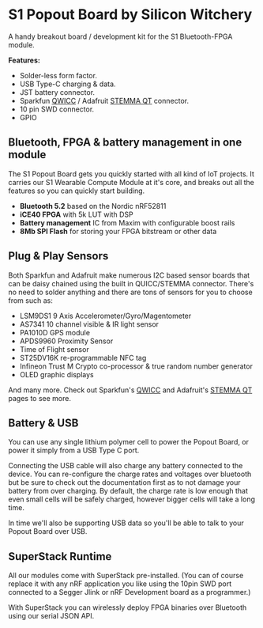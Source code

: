# S1 Popout Board by Silicon Witchery

A handy breakout board / development kit for the S1 Bluetooth-FPGA module.

**Features:**

- Solder-less form factor.
- USB Type-C charging & data.
- JST battery connector.
- Sparkfun [QWICC](https://www.sparkfun.com/qwiic) / Adafruit [STEMMA QT](https://learn.adafruit.com/introducing-adafruit-stemma-qt) connector.
- 10 pin SWD connector.
- GPIO

## Bluetooth, FPGA & battery management in one module
The S1 Popout Board gets you quickly started with all kind of IoT projects. It carries our S1 Wearable Compute Module at it's core, and breaks out all the features so you can quickly start building.

- **Bluetooth 5.2** based on the Nordic nRF52811
- **iCE40 FPGA** with 5k LUT with DSP
- **Battery management** IC from Maxim with configurable boost rails
- **8Mb SPI Flash** for storing your FPGA bitstream or other data

## Plug & Play Sensors

Both Sparkfun and Adafruit make numerous I2C based sensor boards that can be daisy chained using the built in QUICC/STEMMA connector. There's no need to solder anything and there are tons of sensors for you to choose from such as:

- LSM9DS1 9 Axis Accelerometer/Gyro/Magentometer
- AS7341 10 channel visible & IR light sensor
- PA1010D GPS module
- APDS9960 Proximity Sensor
- Time of Flight sensor
- ST25DV16K re-programmable NFC tag
- Infineon Trust M Crypto co-processor & true random number generator
- OLED graphic displays

And many more. Check out Sparkfun's [QWICC](https://www.sparkfun.com/qwiic) and Adafruit's [STEMMA QT](https://learn.adafruit.com/introducing-adafruit-stemma-qt) pages to see more.

## Battery & USB

You can use any single lithium polymer cell to power the Popout Board, or power it simply from a USB Type C port.

Connecting the USB cable will also charge any battery connected to the device. You can re-configure the charge rates and voltages over bluetooth but be sure to check out the documentation first as to not damage your battery from over charging. By default, the charge rate is low enough that even small cells will be safely charged, however bigger cells will take a long time.

In time we'll also be supporting USB data so you'll be able to talk to your Popout Board over USB.

## SuperStack Runtime

All our modules come with SuperStack pre-installed. (You can of course replace it with any nRF application you like using the 10pin SWD port connected to a Segger Jlink or nRF Development board as a programmer.)

With SuperStack you can wirelessly deploy FPGA binaries over Bluetooth using our serial JSON API.

